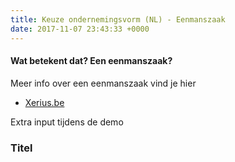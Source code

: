 ```yaml
---
title: Keuze ondernemingsvorm (NL) - Eenmanszaak
date: 2017-11-07 23:43:33 +0000
---
```

#### Wat betekent dat? Een eenmanszaak?

Meer info over een eenmanszaak vind je hier

* [Xerius.be ](http://www.xerius.be)

Extra input tijdens de demo

### Titel